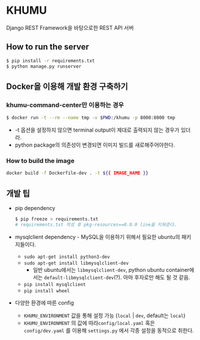 # KHUMU

Django REST Framework을 바탕으로한 REST API 서버

## How to run the server

```bash
$ pip install -r requirements.txt
$ python manage.py runserver
```

## Docker을 이용해 개발 환경 구축하기

### khumu-command-center만 이용하는 경우

```bash
$ docker run -t --rm --name tmp -v $PWD:/khumu -p 8000:8000 tmp
```

* -t 옵션을 설정하지 않으면 terminal output이 제대로 출력되지 않는 경우가 있더라.
* python package의 의존성이 변경되면 이미지 빌드를 새로해주어야한다.

### How to build the image

```bash
docker build -f Dockerfile-dev . -t ${{ IMAGE_NAME }}
``` 

## 개발 팁

* pip dependency
  ```bash
  $ pip freeze > requirements.txt
  # requirements.txt 작성 후 pkg-resources==0.0.0 line을 지워준다. 
  ```

* mysqlclient dependency - MySQL을 이용하기 위해서 필요한 ubuntu의 패키지들이다.
  * `sudo apt-get install python3-dev`
  * `sudo apt-get install libmysqlclient-dev`
    * 일반 ubuntu에서는 `libmysqlclient-dev`, python ubuntu container에서는 `default-libmysqlclient-dev`(?). 아마 후자로만 해도 될 것 같음.
  * `pip install mysqlclient`
  * `pip install wheel`

* 다양한 환경에 따른 config
  * `KHUMU_ENVIRONMENT` 값을 통해 설정 가능 (`local` | `dev`, default는 `local`)
  * `KHUMU_ENVIRONMENT` 의 값에 따라`config/local.yaml` 혹은 `config/dev.yaml` 를 이용해 `settings.py` 에서 각종 설정을 동적으로 취한다.

